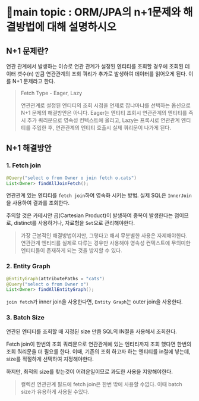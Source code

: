 # 📍main topic : ORM/JPA의 n+1문제와 해결방법에 대해 설명하시오

## N+1 문제란?
연관 관계에서 발생하는 이슈로 연관 관계가 설정된 엔티티를 조회할 경우에 조회된 데이터 갯수(n) 만큼 연관관계의 조회 쿼리가 추가로 발생하여 데이터를 읽어오게 된다. 이를 N+1 문제라고 한다. 

> Fetch Type - Eager, Lazy
> 
> 연관관계로 설정된 엔티티의 조회 시점을 언제로 잡냐마냐를 선택하는 옵션으로 
> N+1 문제의 해결방안은 아니다. Eager는 엔티티 조회시 연관관계의 엔티티를 즉시
> 추가 쿼리문으로 영속성 컨텍스트에 올리고, Lazy는 프록시로 연관관계 엔티티를 주입한 후,
> 연관관계의 엔티티 호출시 실제 쿼리문이 나가게 된다.

## N+1 해결방안
### 1. Fetch join
```java
@Query("select o from Owner o join fetch o.cats")
List<Owner> findAllJoinFetch();
```

연관관계 있는 엔티티를 `fetch join`하여 영속화 시키는 방법.
실제 SQL은 `InnerJoin`을 사용하여 결과를 조회한다.

주의할 것은
카테시안 곱(Cartesian Product)이 발생하여 중복이 발생한다는 점이므로,
distinct를 사용하거나, 자료형을 `Set`으로 관리해야한다.

> 가장 근본적인 해결방법이지만, 그렇다고 해서 무분별한 사용은 자제해야한다.
> 연관관계 엔티티를 실제로 다루는 경우만 사용해야 영속성 컨텍스트에 무의미한 엔티티들이
> 존재하게 되는 것을 방지할 수 있다.

### 2. Entity Graph
```java
@EntityGraph(attributePaths = "cats")
@Query("select o from Owner o")
List<Owner> findAllEntityGraph();
```
`join fetch`가 inner join을 사용한다면, `Entity Graph`는 outer join을 사용한다.


### 3. Batch Size   
연관된 엔티티를 조회할 때 지정된 size 만큼 SQL의 IN절을 사용해서 조회한다.

Fetch join이 한번의 조회 쿼리문으로 연관관계에 있는 엔티티까지 조회 했다면
한번의 조회 쿼리문을 더 필요를 한다. 이때, 기존의 조회 하고자 하는
엔티티를 in절에 넣는데, size를 적절하게 선택하여 지정해야한다.

하지만, 최적의 size를 찾는것이 어려운일이므로 과도한 사용을 지양해야한다.

> 컬렉션 연관관계 필드에 fetch join은 한번 밖에 사용할 수없다.
> 이때 batch size가 유용하게 사용될 수있다.





